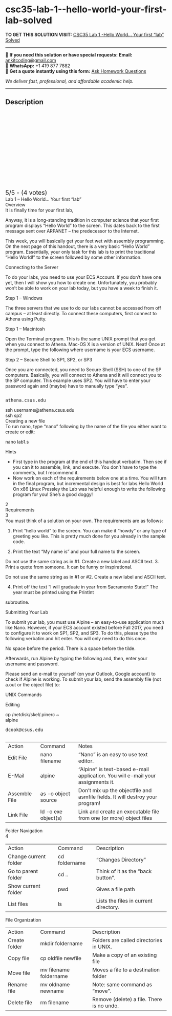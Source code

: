 # csc35-lab-1--hello-world-your-first-lab-solved
**TO GET THIS SOLUTION VISIT:** [CSC35 Lab 1 -Hello World… Your first “lab” Solved](https://www.ankitcodinghub.com/product/csc35-lab-1-hello-world-your-first-lab-solved/)


---

📩 **If you need this solution or have special requests:** **Email:** ankitcoding@gmail.com  
📱 **WhatsApp:** +1 419 877 7882  
📄 **Get a quote instantly using this form:** [Ask Homework Questions](https://www.ankitcodinghub.com/services/ask-homework-questions/)

*We deliver fast, professional, and affordable academic help.*

---

<h2>Description</h2>



<div class="kk-star-ratings kksr-auto kksr-align-center kksr-valign-top" data-payload="{&quot;align&quot;:&quot;center&quot;,&quot;id&quot;:&quot;89198&quot;,&quot;slug&quot;:&quot;default&quot;,&quot;valign&quot;:&quot;top&quot;,&quot;ignore&quot;:&quot;&quot;,&quot;reference&quot;:&quot;auto&quot;,&quot;class&quot;:&quot;&quot;,&quot;count&quot;:&quot;4&quot;,&quot;legendonly&quot;:&quot;&quot;,&quot;readonly&quot;:&quot;&quot;,&quot;score&quot;:&quot;5&quot;,&quot;starsonly&quot;:&quot;&quot;,&quot;best&quot;:&quot;5&quot;,&quot;gap&quot;:&quot;4&quot;,&quot;greet&quot;:&quot;Rate this product&quot;,&quot;legend&quot;:&quot;5\/5 - (4 votes)&quot;,&quot;size&quot;:&quot;24&quot;,&quot;title&quot;:&quot;CSC35 Lab 1 -Hello World... Your first \u0026quot;lab\u0026quot; Solved&quot;,&quot;width&quot;:&quot;138&quot;,&quot;_legend&quot;:&quot;{score}\/{best} - ({count} {votes})&quot;,&quot;font_factor&quot;:&quot;1.25&quot;}">

<div class="kksr-stars">

<div class="kksr-stars-inactive">
            <div class="kksr-star" data-star="1" style="padding-right: 4px">


<div class="kksr-icon" style="width: 24px; height: 24px;"></div>
        </div>
            <div class="kksr-star" data-star="2" style="padding-right: 4px">


<div class="kksr-icon" style="width: 24px; height: 24px;"></div>
        </div>
            <div class="kksr-star" data-star="3" style="padding-right: 4px">


<div class="kksr-icon" style="width: 24px; height: 24px;"></div>
        </div>
            <div class="kksr-star" data-star="4" style="padding-right: 4px">


<div class="kksr-icon" style="width: 24px; height: 24px;"></div>
        </div>
            <div class="kksr-star" data-star="5" style="padding-right: 4px">


<div class="kksr-icon" style="width: 24px; height: 24px;"></div>
        </div>
    </div>

<div class="kksr-stars-active" style="width: 138px;">
            <div class="kksr-star" style="padding-right: 4px">


<div class="kksr-icon" style="width: 24px; height: 24px;"></div>
        </div>
            <div class="kksr-star" style="padding-right: 4px">


<div class="kksr-icon" style="width: 24px; height: 24px;"></div>
        </div>
            <div class="kksr-star" style="padding-right: 4px">


<div class="kksr-icon" style="width: 24px; height: 24px;"></div>
        </div>
            <div class="kksr-star" style="padding-right: 4px">


<div class="kksr-icon" style="width: 24px; height: 24px;"></div>
        </div>
            <div class="kksr-star" style="padding-right: 4px">


<div class="kksr-icon" style="width: 24px; height: 24px;"></div>
        </div>
    </div>
</div>


<div class="kksr-legend" style="font-size: 19.2px;">
            5/5 - (4 votes)    </div>
    </div>
<div class="page" title="Page 1">
<div class="layoutArea">
<div class="column">
Lab 1 – Hello World… Your first “lab”

</div>
</div>
<div class="layoutArea">
<div class="column">
Overview

</div>
</div>
<div class="layoutArea">
<div class="column">
It is finally time for your first lab,

Anyway, it is a long-standing tradition in computer science that your first program displays “Hello World” to the screen. This dates back to the first message sent over ARPANET – the predecessor to the Internet.

This week, you will basically get your feet wet with assembly programming. On the next page of this handout, there is a very basic “Hello World” program. Essentially, your only task for this lab is to print the traditional “Hello World!” to the screen followed by some other information.

Connecting to the Server

To do your labs, you need to use your ECS Account. If you don’t have one yet, then I will show you how to create one. Unfortunately, you probably won’t be able to work on your lab today, but you have a week to finish it.

Step 1 – Windows

The three servers that we use to do our labs cannot be accessed from off campus – at least directly. To connect these computers, first connect to Athena using Putty.

Step 1 – Macintosh

Open the Terminal program. This is the same UNIX prompt that you get when you connect to Athena. Mac-OS X is a version of UNIX. Neat! Once at the prompt, type the following where username is your ECS username.

Step 2 – Secure Shell to SP1, SP2, or SP3

Once you are connected, you need to Secure Shell (SSH) to one of the SP computers. Basically, you will connect to Athena and it will connect you to the SP computer. This example uses SP2. You will have to enter your password again and (maybe) have to manually type “yes”.

</div>
</div>
<div class="layoutArea">
<div class="column">
<pre>athena.csus.edu
</pre>
</div>
</div>
<div class="layoutArea">
<div class="column">
ssh username@athena.csus.edu

</div>
</div>
<div class="layoutArea">
<div class="column">
ssh sp2

</div>
</div>
</div>
<div class="page" title="Page 2">
<div class="layoutArea">
<div class="column">
Creating a new file

</div>
</div>
<div class="layoutArea">
<div class="column">
To run nano, type “nano” following by the name of the file you either want to create or edit:

nano lab1.s

Hints

<ul>
<li>First type in the program at the end of this handout verbatim. Then see if you can it to assemble, link, and execute. You don’t have to type the comments, but I recommend it.</li>
<li>Now work on each of the requirements below one at a time. You will turn in the final program, but incremental design is best for labs.Hello World On x86 Linux
Pressley the Lab was helpful enough to write the following program for you! She’s a good doggy!
</li>
</ul>
</div>
</div>
<div class="layoutArea">
<div class="column">
2

</div>
</div>
</div>
<div class="page" title="Page 3">
<div class="layoutArea">
<div class="column">
Requirements

</div>
</div>
<div class="layoutArea">
<div class="column">
3

</div>
</div>
<div class="layoutArea">
<div class="column">
You must think of a solution on your own. The requirements are as follows:

1. Print “hello world” to the screen. You can make it “howdy” or any type of greeting you like. This is pretty much done for you already in the sample code.

2. Print the text “My name is” and your full name to the screen.

Do not use the same string as in #1. Create a new label and ASCII text. 3. Print a quote from someone. It can be funny or inspirational.

Do not use the same string as in #1 or #2. Create a new label and ASCII text.

4. Print off the text “I will graduate in year from Sacramento State!” The year must be printed using the PrintInt

subroutine.

Submitting Your Lab

To submit your lab, you must use Alpine – an easy-to-use application much like Nano. However, if your ECS account existed before Fall 2017, you need to configure it to work on SP1, SP2, and SP3. To do this, please type the following verbatim and hit enter. You will only need to do this once.

No space before the period. There is a space before the tilde.

Afterwards, run Alpine by typing the following and, then, enter your username and password.

Please send an e-mail to yourself (on your Outlook, Google account) to check if Alpine is working. To submit your lab, send the assembly file (not a.out or the object file) to:

UNIX Commands

Editing

</div>
</div>
<div class="layoutArea">
<div class="column">
cp /netdisk/skel/.pinerc ~

</div>
</div>
<div class="layoutArea">
<div class="column">
alpine

</div>
</div>
<div class="layoutArea">
<div class="column">
<pre>dcook@csus.edu
</pre>
</div>
</div>
<table>
<tbody>
<tr>
<td>
<div class="layoutArea">
<div class="column">
Action

</div>
</div>
</td>
<td>
<div class="layoutArea">
<div class="column">
Command

</div>
</div>
</td>
<td>
<div class="layoutArea">
<div class="column">
Notes

</div>
</div>
</td>
</tr>
<tr>
<td>
<div class="layoutArea">
<div class="column">
Edit File

</div>
</div>
</td>
<td>
<div class="layoutArea">
<div class="column">
nano filename

</div>
</div>
</td>
<td>
<div class="layoutArea">
<div class="column">
“Nano” is an easy to use text editor.

</div>
</div>
</td>
</tr>
<tr>
<td>
<div class="layoutArea">
<div class="column">
E-Mail

</div>
</div>
</td>
<td>
<div class="layoutArea">
<div class="column">
alpine

</div>
</div>
</td>
<td>
<div class="layoutArea">
<div class="column">
“Alpine” is text-based e-mail application. You will e-mail your assignments it.

</div>
</div>
</td>
</tr>
<tr>
<td>
<div class="layoutArea">
<div class="column">
Assemble File

</div>
</div>
</td>
<td>
<div class="layoutArea">
<div class="column">
as -o object source

</div>
</div>
</td>
<td>
<div class="layoutArea">
<div class="column">
Don’t mix up the objectfile and asmfile fields. It will destroy your program!

</div>
</div>
</td>
</tr>
<tr>
<td>
<div class="layoutArea">
<div class="column">
Link File

</div>
</div>
</td>
<td>
<div class="layoutArea">
<div class="column">
ld -o exe object(s)

</div>
</div>
</td>
<td>
<div class="layoutArea">
<div class="column">
Link and create an executable file from one (or more) object files

</div>
</div>
</td>
</tr>
</tbody>
</table>
</div>
<div class="page" title="Page 4">
<div class="layoutArea">
<div class="column">
Folder Navigation

</div>
</div>
<div class="layoutArea">
<div class="column">
4

</div>
</div>
<table>
<tbody>
<tr>
<td>
<div class="layoutArea">
<div class="column">
Action

</div>
</div>
</td>
<td>
<div class="layoutArea">
<div class="column">
Command

</div>
</div>
</td>
<td>
<div class="layoutArea">
<div class="column">
Description

</div>
</div>
</td>
</tr>
<tr>
<td>
<div class="layoutArea">
<div class="column">
Change current folder

</div>
</div>
</td>
<td>
<div class="layoutArea">
<div class="column">
cd foldername

</div>
</div>
</td>
<td>
<div class="layoutArea">
<div class="column">
“Changes Directory”

</div>
</div>
</td>
</tr>
<tr>
<td>
<div class="layoutArea">
<div class="column">
Go to parent folder

</div>
</div>
</td>
<td>
<div class="layoutArea">
<div class="column">
cd ..

</div>
</div>
</td>
<td>
<div class="layoutArea">
<div class="column">
Think of it as the “back button”.

</div>
</div>
</td>
</tr>
<tr>
<td>
<div class="layoutArea">
<div class="column">
Show current folder

</div>
</div>
</td>
<td>
<div class="layoutArea">
<div class="column">
pwd

</div>
</div>
</td>
<td>
<div class="layoutArea">
<div class="column">
Gives a file path

</div>
</div>
</td>
</tr>
<tr>
<td>
<div class="layoutArea">
<div class="column">
List files

</div>
</div>
</td>
<td>
<div class="layoutArea">
<div class="column">
ls

</div>
</div>
</td>
<td>
<div class="layoutArea">
<div class="column">
Lists the files in current directory.

</div>
</div>
</td>
</tr>
</tbody>
</table>
<div class="layoutArea">
<div class="column">
File Organization

</div>
</div>
<table>
<tbody>
<tr>
<td>
<div class="layoutArea">
<div class="column">
Action

</div>
</div>
</td>
<td>
<div class="layoutArea">
<div class="column">
Command

</div>
</div>
</td>
<td>
<div class="layoutArea">
<div class="column">
Description

</div>
</div>
</td>
</tr>
<tr>
<td>
<div class="layoutArea">
<div class="column">
Create folder

</div>
</div>
</td>
<td>
<div class="layoutArea">
<div class="column">
mkdir foldername

</div>
</div>
</td>
<td>
<div class="layoutArea">
<div class="column">
Folders are called directories in UNIX.

</div>
</div>
</td>
</tr>
<tr>
<td>
<div class="layoutArea">
<div class="column">
Copy file

</div>
</div>
</td>
<td>
<div class="layoutArea">
<div class="column">
cp oldfile newfile

</div>
</div>
</td>
<td>
<div class="layoutArea">
<div class="column">
Make a copy of an existing file

</div>
</div>
</td>
</tr>
<tr>
<td>
<div class="layoutArea">
<div class="column">
Move file

</div>
</div>
</td>
<td>
<div class="layoutArea">
<div class="column">
mv filename foldername

</div>
</div>
</td>
<td>
<div class="layoutArea">
<div class="column">
Moves a file to a destination folder

</div>
</div>
</td>
</tr>
<tr>
<td>
<div class="layoutArea">
<div class="column">
Rename file

</div>
</div>
</td>
<td>
<div class="layoutArea">
<div class="column">
mv oldname newname

</div>
</div>
</td>
<td>
<div class="layoutArea">
<div class="column">
Note: same command as “move”.

</div>
</div>
</td>
</tr>
<tr>
<td>
<div class="layoutArea">
<div class="column">
Delete file

</div>
</div>
</td>
<td>
<div class="layoutArea">
<div class="column">
rm filename

</div>
</div>
</td>
<td>
<div class="layoutArea">
<div class="column">
Remove (delete) a file. There is no undo.

</div>
</div>
</td>
</tr>
</tbody>
</table>
</div>
